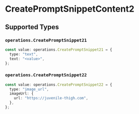 # CreatePromptSnippetContent2


## Supported Types

### `operations.CreatePromptSnippet21`

```typescript
const value: operations.CreatePromptSnippet21 = {
  type: "text",
  text: "<value>",
};
```

### `operations.CreatePromptSnippet22`

```typescript
const value: operations.CreatePromptSnippet22 = {
  type: "image_url",
  imageUrl: {
    url: "https://juvenile-thigh.com",
  },
};
```

